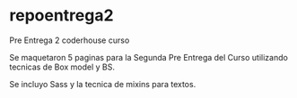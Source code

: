 # repoentrega2
Pre Entrega 2 coderhouse curso 

Se maquetaron 5 paginas para la Segunda Pre Entrega del Curso utilizando tecnicas de Box model y BS.

Se incluyo Sass y la tecnica de mixins para textos.
